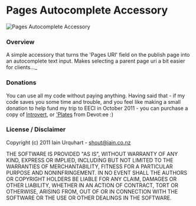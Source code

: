 # Pages Autocomplete Accessory

![Pages Autocomplete Accessory](http://iain.co.nz/dev/pages_autocomplete.gif)

### Overview

A simple accessory that turns the 'Pages URI' field on the publish page into an autocomplete text input. Makes selecting a parent page uri a bit easier for clients..._

### Donations

You can use all my code without paying anything. Having said that - if my code saves you some time and trouble, and you feel like making a small donation to help fund my trip to EECI in October 2011 - you can purchase a copy of [Introvert](http://devot-ee.com/add-ons/introvert/), or ['Plates](http://devot-ee.com/add-ons/plates/) from Devot:ee :)

### License / Disclaimer

Copyright (c) 2011 Iain Urquhart - shout@iain.co.nz

THE SOFTWARE IS PROVIDED "AS IS", WITHOUT WARRANTY OF ANY KIND, EXPRESS OR
IMPLIED, INCLUDING BUT NOT LIMITED TO THE WARRANTIES OF MERCHANTABILITY,
FITNESS FOR A PARTICULAR PURPOSE AND NONINFRINGEMENT. IN NO EVENT SHALL THE
AUTHORS OR COPYRIGHT HOLDERS BE LIABLE FOR ANY CLAIM, DAMAGES OR OTHER
LIABILITY, WHETHER IN AN ACTION OF CONTRACT, TORT OR OTHERWISE, ARISING FROM,
OUT OF OR IN CONNECTION WITH THE SOFTWARE OR THE USE OR OTHER DEALINGS IN
THE SOFTWARE.